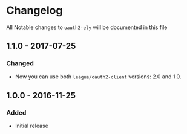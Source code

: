 # Changelog
All Notable changes to `oauth2-ely` will be documented in this file

## 1.1.0 - 2017-07-25

### Changed
- Now you can use both `league/oauth2-client` versions: 2.0 and 1.0.

## 1.0.0 - 2016-11-25

### Added
- Initial release
